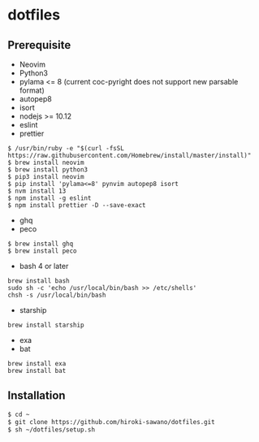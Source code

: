 # dotfiles

## Prerequisite
* Neovim
* Python3
* pylama <= 8 (current coc-pyright does not support new parsable format)
* autopep8
* isort
* nodejs >= 10.12
* eslint
* prettier

```
$ /usr/bin/ruby -e "$(curl -fsSL https://raw.githubusercontent.com/Homebrew/install/master/install)"
$ brew install neovim
$ brew install python3
$ pip3 install neovim
$ pip install 'pylama<=8' pynvim autopep8 isort
$ nvm install 13
$ npm install -g eslint
$ npm install prettier -D --save-exact
```

* ghq
* peco

```
$ brew install ghq
$ brew install peco
```

* bash 4 or later

```
brew install bash
sudo sh -c 'echo /usr/local/bin/bash >> /etc/shells'
chsh -s /usr/local/bin/bash
```

* starship

```
brew install starship
```

* exa
* bat

```
brew install exa
brew install bat
```

## Installation
```bash
$ cd ~
$ git clone https://github.com/hiroki-sawano/dotfiles.git
$ sh ~/dotfiles/setup.sh
```
